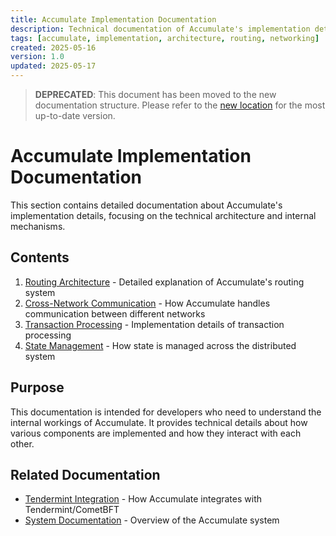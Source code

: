 ```yaml
---
title: Accumulate Implementation Documentation
description: Technical documentation of Accumulate's implementation details
tags: [accumulate, implementation, architecture, routing, networking]
created: 2025-05-16
version: 1.0
updated: 2025-05-17
---
```


> **DEPRECATED**: This document has been moved to the new documentation structure. Please refer to the [new location](../new_structure/06_implementation/00_index.md) for the most up-to-date version.

# Accumulate Implementation Documentation

This section contains detailed documentation about Accumulate's implementation details, focusing on the technical architecture and internal mechanisms.

## Contents

1. [Routing Architecture](01_routing_architecture.md) - Detailed explanation of Accumulate's routing system
2. [Cross-Network Communication](02_cross_network_communication.md) - How Accumulate handles communication between different networks
3. [Transaction Processing](03_transaction_processing.md) - Implementation details of transaction processing
4. [State Management](04_state_management.md) - How state is managed across the distributed system

## Purpose

This documentation is intended for developers who need to understand the internal workings of Accumulate. It provides technical details about how various components are implemented and how they interact with each other.

## Related Documentation

- [Tendermint Integration](/tendermint/00_index.md) - How Accumulate integrates with Tendermint/CometBFT
- [System Documentation](/00_index.md) - Overview of the Accumulate system
